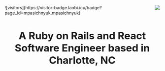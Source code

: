 <img align="right" src="https://visitor-badge.laobi.icu/badge?page_id=mpasichnyuk.mpasichnyuk" />
![visitors](https://visitor-badge.laobi.icu/badge?page_id=mpasichnyuk.mpasichnyuk)


<h1 align="center">
    <imsrc="https://readme-typing-svg.herokuapp.com?font=Fira+Code&weight=500&pause=1000&color=535DF7&center=true&vCenter=true&random=false&width=500&height=70&lines=Hi+There!+%F0%9F%91%8B;I'm+Mikhail+Pasichnyuk!"
</h1>

<h3 align="center">A Ruby on Rails and React Software Engineer based in Charlotte, NC</h3>

<br/>
<!--
**mpasichnyuk/mpasichnyuk** is a ✨ _special_ ✨ repository because its `README.md` (this file) appears on your GitHub profile.

Here are some ideas to get you started:

- 🔭 I’m currently working on ...
- 🌱 I’m currently learning ...
- 👯 I’m looking to collaborate on ...
- 🤔 I’m looking for help with ...
- 💬 Ask me about ...
- 📫 How to reach me: ...
- 😄 Pronouns: ...
- ⚡ Fun fact: ...
-->
